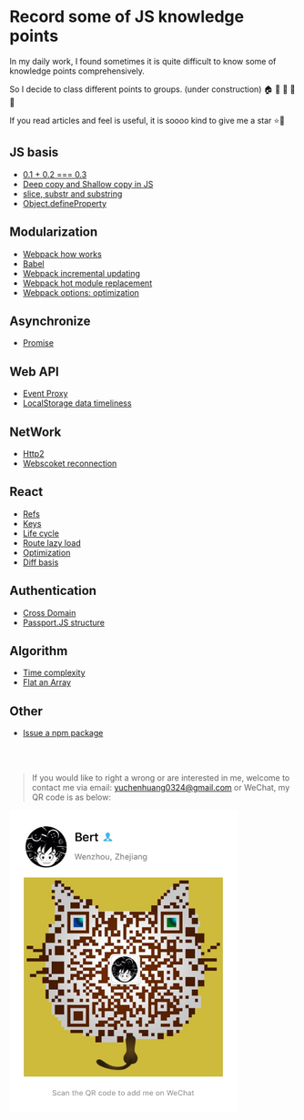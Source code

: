 # Record some of JS knowledge points

In my daily work, I found sometimes it is quite difficult to know some of knowledge points comprehensively.

So I decide to class different points to groups. (under construction) 🏠 🏡 🏫 🏢 🏣 

If you read articles and feel is useful, it is soooo kind to give me a star :star::star2:

## JS basis

* [0.1 + 0.2 === 0.3](/js_basis/epsilon.md)
* [Deep copy and Shallow copy in JS](/js_basis/object_copy.md)
* [slice, substr and substring](/js_basis/string_process.md)
* [Object.defineProperty](/js_basis/object_defineproperty.md)

## Modularization

* [Webpack how works](/module/webpack_structure.md)
* [Babel](/module/babel.md)
* [Webpack incremental updating]()
* [Webpack hot module replacement]()
* [Webpack options: optimization]()


## Asynchronize

* [Promise](/asynchronize/promise.md)

## Web API

* [Event Proxy](/web_api/events_proxy.md)
* [LocalStorage data timeliness]()

## NetWork

* [Http2](/network/http2.md)
* [Webscoket reconnection]()

## React

* [Refs](/react/refs.md)
* [Keys](/react/keys.md)
* [Life cycle](/react/life_cycle.md)
* [Route lazy load](/react/lazy_load.md)
* [Optimization]()
* [Diff basis]()

## Authentication

* [Cross Domain](/authentication/cross_domain.md)
* [Passport.JS structure](/authentication/passport.md)

## Algorithm

* [Time complexity]()
* [Flat an Array](/algorithm/flat_array.md)

## Other

* [Issue a npm package](/other/npm_issue.md)



<br />
<br />



> If you would like to right a wrong or are interested in me, welcome to contact me via email: yuchenhuang0324@gmail.com or WeChat, my QR code is as below:

<img src="assets/qr_code.jpeg" width="400"/>


